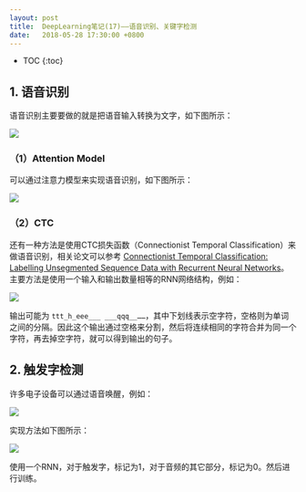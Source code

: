 ```yaml
---
layout: post
title:  DeepLearning笔记(17)——语音识别、关键字检测
date:   2018-05-28 17:30:00 +0800
---
```


* TOC
{:toc}

## 1. 语音识别

语音识别主要要做的就是把语音输入转换为文字，如下图所示：

![]({{site.baseurl}}/images/deeplearning/17-1.png)

### （1）Attention Model

可以通过注意力模型来实现语音识别，如下图所示：

![]({{site.baseurl}}/images/deeplearning/17-2.png)

### （2）CTC

还有一种方法是使用CTC损失函数（Connectionist Temporal Classification）来做语音识别，相关论文可以参考 [Connectionist Temporal Classification: Labelling Unsegmented Sequence Data with Recurrent Neural Networks](https://www.cs.toronto.edu/~graves/icml_2006.pdf)。主要方法是使用一个输入和输出数量相等的RNN网络结构，例如：

![]({{site.baseurl}}/images/deeplearning/17-3.png)

输出可能为 `ttt_h_eee___ ___qqq__……`，其中下划线表示空字符，空格则为单词之间的分隔。因此这个输出通过空格来分割，然后将连续相同的字符合并为同一个字符，再去掉空字符，就可以得到输出的句子。

## 2. 触发字检测

许多电子设备可以通过语音唤醒，例如：

![]({{site.baseurl}}/images/deeplearning/17-4.png)

实现方法如下图所示：

![]({{site.baseurl}}/images/deeplearning/17-5.png)

使用一个RNN，对于触发字，标记为1，对于音频的其它部分，标记为0。然后进行训练。